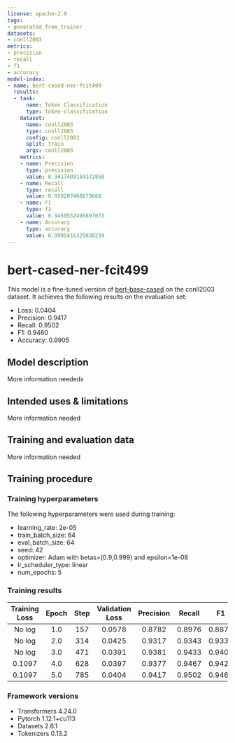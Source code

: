 ```yaml
---
license: apache-2.0
tags:
- generated_from_trainer
datasets:
- conll2003
metrics:
- precision
- recall
- f1
- accuracy
model-index:
- name: bert-cased-ner-fcit499
  results:
  - task:
      name: Token Classification
      type: token-classification
    dataset:
      name: conll2003
      type: conll2003
      config: conll2003
      split: train
      args: conll2003
    metrics:
    - name: Precision
      type: precision
      value: 0.9417409184372858
    - name: Recall
      type: recall
      value: 0.950207468879668
    - name: F1
      type: f1
      value: 0.9459552495697073
    - name: Accuracy
      type: accuracy
      value: 0.9905416329830234
---
```


<!-- This model card has been generated automatically according to the information the Trainer had access to. You
should probably proofread and complete it, then remove this comment. -->

# bert-cased-ner-fcit499

This model is a fine-tuned version of [bert-base-cased](https://huggingface.co/bert-base-cased) on the conll2003 dataset.
It achieves the following results on the evaluation set:
- Loss: 0.0404
- Precision: 0.9417
- Recall: 0.9502
- F1: 0.9460
- Accuracy: 0.9905

## Model description

More information neededx

## Intended uses & limitations

More information needed

## Training and evaluation data

More information needed

## Training procedure

### Training hyperparameters

The following hyperparameters were used during training:
- learning_rate: 2e-05
- train_batch_size: 64
- eval_batch_size: 64
- seed: 42
- optimizer: Adam with betas=(0.9,0.999) and epsilon=1e-08
- lr_scheduler_type: linear
- num_epochs: 5

### Training results

| Training Loss | Epoch | Step | Validation Loss | Precision | Recall | F1     | Accuracy |
|:-------------:|:-----:|:----:|:---------------:|:---------:|:------:|:------:|:--------:|
| No log        | 1.0   | 157  | 0.0578          | 0.8782    | 0.8976 | 0.8878 | 0.9825   |
| No log        | 2.0   | 314  | 0.0425          | 0.9317    | 0.9343 | 0.9330 | 0.9885   |
| No log        | 3.0   | 471  | 0.0391          | 0.9381    | 0.9433 | 0.9407 | 0.9897   |
| 0.1097        | 4.0   | 628  | 0.0397          | 0.9377    | 0.9467 | 0.9422 | 0.9900   |
| 0.1097        | 5.0   | 785  | 0.0404          | 0.9417    | 0.9502 | 0.9460 | 0.9905   |


### Framework versions

- Transformers 4.24.0
- Pytorch 1.12.1+cu113
- Datasets 2.6.1
- Tokenizers 0.13.2
